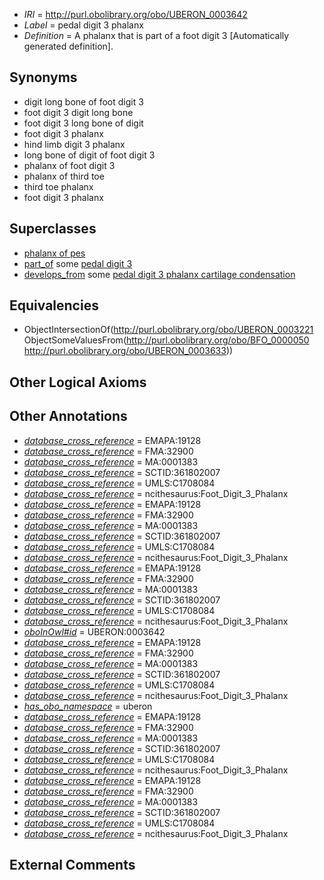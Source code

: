  * *IRI* = http://purl.obolibrary.org/obo/UBERON_0003642
 * *Label* = pedal digit 3 phalanx
 * *Definition* = A phalanx that is part of a foot digit 3 [Automatically generated definition].

## Synonyms

 * digit long bone of foot digit 3
 * foot digit 3 digit long bone
 * foot digit 3 long bone of digit
 * foot digit 3 phalanx
 * hind limb digit 3 phalanx
 * long bone of digit of foot digit 3
 * phalanx of foot digit 3
 * phalanx of third toe
 * third toe phalanx
 * foot digit 3 phalanx

## Superclasses

 * [phalanx of pes](../../UBERON/49/UBERON_0001449.md)
 * [part_of](../../BFO/50/BFO_0000050.md) some [pedal digit 3](../../UBERON/33/UBERON_0003633.md)
 * [develops_from](../../RO/02/RO_0002202.md) some [pedal digit 3 phalanx cartilage condensation](../../UBERON/82/UBERON_0010682.md)

## Equivalencies

 * ObjectIntersectionOf(<http://purl.obolibrary.org/obo/UBERON_0003221> ObjectSomeValuesFrom(<http://purl.obolibrary.org/obo/BFO_0000050> <http://purl.obolibrary.org/obo/UBERON_0003633>))

## Other Logical Axioms


## Other Annotations

 * *[database_cross_reference](../../ef/oboInOwl#hasDbXref.md)* = EMAPA:19128
 * *[database_cross_reference](../../ef/oboInOwl#hasDbXref.md)* = FMA:32900
 * *[database_cross_reference](../../ef/oboInOwl#hasDbXref.md)* = MA:0001383
 * *[database_cross_reference](../../ef/oboInOwl#hasDbXref.md)* = SCTID:361802007
 * *[database_cross_reference](../../ef/oboInOwl#hasDbXref.md)* = UMLS:C1708084
 * *[database_cross_reference](../../ef/oboInOwl#hasDbXref.md)* = ncithesaurus:Foot_Digit_3_Phalanx
 * *[database_cross_reference](../../ef/oboInOwl#hasDbXref.md)* = EMAPA:19128
 * *[database_cross_reference](../../ef/oboInOwl#hasDbXref.md)* = FMA:32900
 * *[database_cross_reference](../../ef/oboInOwl#hasDbXref.md)* = MA:0001383
 * *[database_cross_reference](../../ef/oboInOwl#hasDbXref.md)* = SCTID:361802007
 * *[database_cross_reference](../../ef/oboInOwl#hasDbXref.md)* = UMLS:C1708084
 * *[database_cross_reference](../../ef/oboInOwl#hasDbXref.md)* = ncithesaurus:Foot_Digit_3_Phalanx
 * *[database_cross_reference](../../ef/oboInOwl#hasDbXref.md)* = EMAPA:19128
 * *[database_cross_reference](../../ef/oboInOwl#hasDbXref.md)* = FMA:32900
 * *[database_cross_reference](../../ef/oboInOwl#hasDbXref.md)* = MA:0001383
 * *[database_cross_reference](../../ef/oboInOwl#hasDbXref.md)* = SCTID:361802007
 * *[database_cross_reference](../../ef/oboInOwl#hasDbXref.md)* = UMLS:C1708084
 * *[database_cross_reference](../../ef/oboInOwl#hasDbXref.md)* = ncithesaurus:Foot_Digit_3_Phalanx
 * *[oboInOwl#id](../../id/oboInOwl#id.md)* = UBERON:0003642
 * *[database_cross_reference](../../ef/oboInOwl#hasDbXref.md)* = EMAPA:19128
 * *[database_cross_reference](../../ef/oboInOwl#hasDbXref.md)* = FMA:32900
 * *[database_cross_reference](../../ef/oboInOwl#hasDbXref.md)* = MA:0001383
 * *[database_cross_reference](../../ef/oboInOwl#hasDbXref.md)* = SCTID:361802007
 * *[database_cross_reference](../../ef/oboInOwl#hasDbXref.md)* = UMLS:C1708084
 * *[database_cross_reference](../../ef/oboInOwl#hasDbXref.md)* = ncithesaurus:Foot_Digit_3_Phalanx
 * *[has_obo_namespace](../../ce/oboInOwl#hasOBONamespace.md)* = uberon
 * *[database_cross_reference](../../ef/oboInOwl#hasDbXref.md)* = EMAPA:19128
 * *[database_cross_reference](../../ef/oboInOwl#hasDbXref.md)* = FMA:32900
 * *[database_cross_reference](../../ef/oboInOwl#hasDbXref.md)* = MA:0001383
 * *[database_cross_reference](../../ef/oboInOwl#hasDbXref.md)* = SCTID:361802007
 * *[database_cross_reference](../../ef/oboInOwl#hasDbXref.md)* = UMLS:C1708084
 * *[database_cross_reference](../../ef/oboInOwl#hasDbXref.md)* = ncithesaurus:Foot_Digit_3_Phalanx
 * *[database_cross_reference](../../ef/oboInOwl#hasDbXref.md)* = EMAPA:19128
 * *[database_cross_reference](../../ef/oboInOwl#hasDbXref.md)* = FMA:32900
 * *[database_cross_reference](../../ef/oboInOwl#hasDbXref.md)* = MA:0001383
 * *[database_cross_reference](../../ef/oboInOwl#hasDbXref.md)* = SCTID:361802007
 * *[database_cross_reference](../../ef/oboInOwl#hasDbXref.md)* = UMLS:C1708084
 * *[database_cross_reference](../../ef/oboInOwl#hasDbXref.md)* = ncithesaurus:Foot_Digit_3_Phalanx

## External Comments

